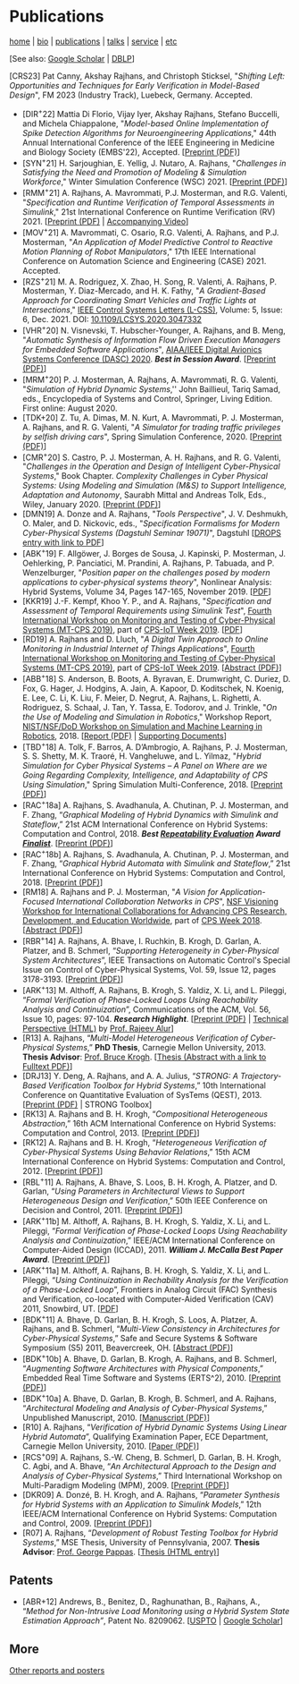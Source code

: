 # Publications
[home](index.html) \| [bio](bio.html) \| [publications](publications.html) \| [talks](talks.html) \| [service](service.html) \| [etc](etc.html)

\[See also: [Google Scholar](http://scholar.google.com/citations?user=522zploAAAAJ&hl=en) \| [DBLP](http://www.informatik.uni-trier.de/~ley/db/indices/a-tree/r/Rajhans:Akshay.html)\]

[CRS23] Pat Canny, Akshay Rajhans, and Christoph Sticksel, "*Shifting Left: Opportunities and Techniques for Early Verification in Model-Based Design*", FM 2023 (Industry Track), Luebeck, Germany. Accepted.
- [DIR<sup>+</sup>22] Mattia Di Florio, Vijay Iyer, Akshay Rajhans, Stefano Buccelli, and Michela Chiappalone, "*Model-based Online Implementation of Spike Detection Algorithms for Neuroengineering Applications*," 44th Annual International Conference of the IEEE Engineering in Medicine and Biology Society (EMBS'22), Accepted. \[[Preprint (PDF)](files/papers/DiFlorioIR+_EMBC2022.pdf)\]
- [SYN<sup>+</sup>21] H. Sarjoughian, E. Yellig, J. Nutaro, A. Rajhans, "*Challenges in Satisfying the Need and Promotion of Modeling & Simulation Workforce*," Winter Simulation Conference (WSC) 2021. \[[Preprint (PDF)](files/papers/SarjoughianYNR_WSC2021.pdf)\]
- [RMM<sup>+</sup>21] A. Rajhans, A. Mavrommati, P.J. Mosterman, and R.G. Valenti, "*Specification and Runtime Verification of
Temporal Assessments in Simulink*," 21st International Conference on Runtime Verification (RV) 2021. \[[Preprint (PDF)](files/papers/RajhansMM+_RV21.pdf)  \| [Accompanying Video](https://uva-mcps-lab.github.io/RV21/paper6.4.html)]
- [MOV<sup>+</sup>21] A. Mavrommati, C. Osario, R.G. Valenti, A. Rajhans, and P.J. Mosterman, "*An Application of Model Predictive Control to Reactive Motion Planning of Robot Manipulators*," 17th IEEE International Conference on Automation Science and Engineering (CASE) 2021. Accepted.
- [RZS<sup>+</sup>21] M. A. Rodriguez, X. Zhao, H. Song, R. Valenti, A. Rajhans, P. Mosterman, Y. Diaz-Mercado, and H. K. Fathy, "*A Gradient-Based Approach for Coordinating Smart Vehicles and Traffic Lights at Intersections*," [IEEE Control Systems Letters (L-CSS)](http://ieee-cssletters.dei.unipd.it/index.php),  Volume: 5, Issue: 6, Dec. 2021. DOI: [10.1109/LCSYS.2020.3047332](https://doi.org/10.1109/LCSYS.2020.3047332)
- [VHR<sup>+</sup>20] N. Visnevski, T. Hubscher-Younger, A. Rajhans, and B. Meng, "*Automatic Synthesis of Information Flow Driven Execution Managers for Embedded Software Applications*", [AIAA/IEEE Digital Avionics Systems Conference (DASC) 2020](https://2020.dasconline.org/). **_Best in Session Award_**. \[[Preprint (PDF)](files/papers/VisnevskiHR+_DASC20.pdf)\]
- [MRM<sup>+</sup>20] P. J. Mosterman, A. Rajhans, A. Mavrommati, R. G. Valenti, "*Simulation of Hybrid Dynamic Systems*,'' John Baillieul, Tariq Samad, eds., Encyclopedia of Systems and Control, Springer, Living Edition. First online: August 2020.
- [TDK+20] Z. Tu, A. Dimas, M. N. Kurt, A. Mavrommati, P. J. Mosterman, A. Rajhans, and R. G. Valenti, "*A Simulator for trading traffic privileges by selfish driving cars*", Spring Simulation Conference, 2020. \[[Preprint (PDF)](files/papers/TuDK+_SpringSim20.pdf)\]
- [CMR<sup>+</sup>20] S. Castro, P. J. Mosterman, A. H. Rajhans, and R. G. Valenti, "*Challenges in the Operation and Design of Intelligent Cyber-Physical Systems*," Book Chapter. *Complexity Challenges in Cyber Physical Systems: Using Modeling and Simulation (M&S) to Support Intelligence, Adaptation and Autonomy*, Saurabh Mittal and Andreas Tolk, Eds., Wiley, January 2020. \[[Preprint (PDF)](files/papers/CastroMR+_Book20.pdf)\]
- [DMN19] A. Donze and A. Rajhans, "*Tools Perspective*", J. V. Deshmukh, O. Maler, and D. Nickovic, eds., "*Specification Formalisms for Modern Cyber-Physical Systems (Dagstuhl Seminar 19071)*", Dagstuhl \[[DROPS entry with link to PDF](http://drops.dagstuhl.de/opus/volltexte/2019/10858/)\]
- [ABK<sup>+</sup>19] F. Allgöwer, J. Borges de Sousa, J. Kapinski, P. Mosterman, J. Oehlerking, P. Panciatici, M. Prandini, A. Rajhans, P. Tabuada, and P. Wenzelburger, "*Position paper on the challenges posed by modern applications to cyber-physical systems theory*", Nonlinear Analysis: Hybrid Systems, Volume 34, Pages 147-165, November 2019. \[[PDF](files/papers/AllgöwerBK+_NAHS19.pdf)\]
- [KKR19] J.-F. Kempf, Khoo Y. P., and A. Rajhans, "*Specification and Assessment of Temporal Requirements using Simulink Test*", [Fourth International Workshop on Monitoring and Testing of Cyber-Physical Systems (MT-CPS 2019)](https://sites.google.com/berkeley.edu/mt-cps2019), part of [CPS-IoT Week 2019](http://cpslab.cs.mcgill.ca/cpsiotweek2019/). \[[PDF](files/abstracts/KempfKR_MT-CPS_CPS-IoTWeek2019.pdf)\]
- [RD19] A. Rajhans and D. Lluch, "*A Digital Twin Approach to Online Monitoring in
Industrial Internet of Things Applications*", [Fourth International Workshop on Monitoring and Testing of Cyber-Physical Systems (MT-CPS 2019)](https://sites.google.com/berkeley.edu/mt-cps2019), part of [CPS-IoT Week 2019](http://cpslab.cs.mcgill.ca/cpsiotweek2019/). \[[Abstract (PDF)](files/abstracts/RajhansL_MT-CPS_CPS-IoTWeek2019.pdf)\]
- [ABB<sup>+</sup>18] S. Anderson, B. Boots, A. Byravan, E. Drumwright, C. Duriez, D. Fox, G. Hager, J. Hodgins, A. Jain, A. Kapoor, D. Koditschek, N. Koenig, E. Lee, C. Li, K. Liu, F. Meier, D. Negrut, A. Rajhans, L. Righetti, A. Rodriguez, S. Schaal, J. Tan, Y. Tassa, E. Todorov, and J. Trinkle, "*On the Use of Modeling and Simulation in Robotics*," Workshop Report, [NIST/NSF/DoD Workshop on Simulation and Machine Learning in Robotics](https://www.nist.gov/news-events/events/2018/04/simulation-and-machine-learning-robotics), 2018. \[[Report (PDF)](files/papers/AndersonBB+_RoboWorkshop18.pdf) \| [Supporting Documents](https://sbel.wisc.edu/simulation-in-robotics-2018/)\]
- [TBD<sup>+</sup>18] A. Tolk, F. Barros, A. D’Ambrogio, A. Rajhans, P. J. Mosterman, S. S. Shetty, M. K. Traoré, H. Vangheluwe, and L. Yilmaz, "*Hybrid Simulation for Cyber Physical Systems – A Panel on Where are we Going Regarding Complexity, Intelligence, and Adaptability of CPS Using Simulation*," Spring Simulation Multi-Conference, 2018. \[[Preprint (PDF)](files/papers/TolkBD+_SpringSim18.pdf)\]
- [RAC<sup>+</sup>18a] A. Rajhans, S. Avadhanula, A. Chutinan, P. J. Mosterman, and F. Zhang, “*Graphical Modeling of Hybrid Dynamics with Simulink and Stateflow*,” 21st ACM International Conference on Hybrid Systems: Computation and Control, 2018. **_Best [Repeatability Evaluation](https://www.hscc2018.deib.polimi.it/repeatability-evaluation) Award [Finalist](https://www.hscc2018.deib.polimi.it/award-finalists-and-winners)_**. \[[Preprint (PDF)](files/papers/RajhansAC+_HSCC18.pdf)\]
- [RAC<sup>+</sup>18b] A. Rajhans, S. Avadhanula, A. Chutinan, P. J. Mosterman, and F. Zhang, “*Graphical Hybrid Automata with Simulink and Stateflow*,” 21st International Conference on Hybrid Systems: Computation and Control, 2018. \[[Preprint (PDF)](files/abstracts/RajhansAC+_HSCC2018_demo.pdf)\]
- [RM18] A. Rajhans and P. J. Mosterman, "*A Vision for Application-Focused International Collaboration Networks in CPS*", [NSF Visioning Workshop for International Collaborations for Advancing CPS Research, Development, and Education Worldwide](https://cps-vo.org/group/cpsweek2018-intlwksp), part of [CPS Week 2018](https://cister.isep.ipp.pt/cpsweek2018/). \[[Abstract (PDF)](files/abstracts/RajhansM_VisioningWorkshop_CPSWeek2018.pdf)\]
- [RBR<sup>+</sup>14] A. Rajhans, A. Bhave, I. Ruchkin, B. Krogh, D. Garlan, A. Platzer, and B. Schmerl, “*Supporting Heterogeneity in Cyber-Physical System Architectures*”, IEEE Transactions on Automatic Control's Special Issue on Control of Cyber-Physical Systems, Vol. 59, Issue 12, pages 3178-3193. \[[Preprint (PDF)](files/papers/RajhansBR+_TAC14.pdf)\]
- [ARK<sup>+</sup>13] M. Althoff, A. Rajhans, B. Krogh, S. Yaldiz, X. Li, and L. Pileggi, “*Formal Verification of Phase-Locked Loops Using Reachability Analysis and Continuization*”, Communications of the ACM, Vol. 56, Issue 10, pages: 97-104. **_Research Highlight_**. \[[Preprint (PDF)](files/papers/AlthoffRK+_CACM13.pdf) \| [Technical Perspective (HTML)](http://cacm.acm.org/magazines/2013/10/168175-technical-perspective-can-we-verify-cyber-physical-systems) by [Prof. Rajeev Alur](https://www.cis.upenn.edu/~alur)\]
- [R13] A. Rajhans, “*Multi-Model Heterogeneous Verification of Cyber-Physical Systems*,” **PhD Thesis**, Carnegie Mellon University, 2013. **Thesis Advisor**: [Prof. Bruce Krogh](https://www.ece.cmu.edu/directory/department/faculty/K/Bruce_Krogh_89.html). \[[Thesis (Abstract with a link to Fulltext PDF)](https://kilthub.cmu.edu/articles/Multi-Model_Heterogeneous_Verification_of_Cyber-Physical_Systems/6720761)\]
- [DRJ13] Y. Deng, A. Rajhans, and A. A. Julius, “*STRONG: A Trajectory-Based Verification Toolbox for Hybrid Systems*,” 10th International Conference on Quantitative Evaluation of SysTems (QEST), 2013. \[[Preprint (PDF)](files/papers/DengRJ_QEST13.pdf) \| STRONG Toolbox\]
- [RK13] A. Rajhans and B. H. Krogh, “*Compositional Heterogeneous Abstraction*,” 16th ACM International Conference on Hybrid Systems: Computation and Control, 2013. \[[Preprint (PDF)](files/papers/RajhansK_HSCC13.pdf)\]
- [RK12] A. Rajhans and B. H. Krogh, “*Heterogeneous Verification of Cyber-Physical Systems Using Behavior Relations*,” 15th ACM International Conference on Hybrid Systems: Computation and Control, 2012. \[[Preprint (PDF)](files/papers/RajhansK_HSCC12.pdf)\]
- [RBL<sup>+</sup>11] A. Rajhans, A. Bhave, S. Loos, B. H. Krogh, A. Platzer, and D. Garlan, “*Using Parameters in Architectural Views to Support Heterogeneous Design and Verification*,” 50th IEEE Conference on Decision and Control, 2011. \[[Preprint (PDF)](files/papers/RajhansBL+_CDC11.pdf)\]
- [ARK<sup>+</sup>11b] M. Althoff, A. Rajhans, B. H. Krogh, S. Yaldiz, X. Li, and L. Pileggi, “*Formal Verification of Phase-Locked Loops Using Reachability Analysis and Continuization*,” IEEE/ACM International Conference on Computer-Aided Design (ICCAD), 2011. **_William J. McCalla Best Paper Award_**. \[[Preprint (PDF)](files/papers/AlthoffRK+_ICCAD11.pdf)\]
- [ARK<sup>+</sup>11a] M. Althoff, A. Rajhans, B. H. Krogh, S. Yaldiz, X. Li, and L. Pileggi, “*Using Continuization in Rechability Analysis for the Verification of a Phase-Locked Loop*”, Frontiers in Analog Circuit (FAC) Synthesis and Verification, co-located with Computer-Aided Verification (CAV) 2011, Snowbird, UT. \[[PDF](files/abstracts/AlthoffRK+_FAC11.pdf)\]
- [BDK<sup>+</sup>11] A. Bhave, D. Garlan, B. H. Krogh, S. Loos, A. Platzer, A. Rajhans, and B. Schmerl, “*Multi-View Consistency in Architectures for Cyber-Physical Systems*,” Safe and Secure Systems & Software Symposium (S5) 2011, Beavercreek, OH. \[[Abstract (PDF)](files/abstracts/BhaveGK+_S511.pdf)\]
- [BDK<sup>+</sup>10b] A. Bhave, D. Garlan, B. Krogh, A. Rajhans, and B. Schmerl, “*Augmenting Software Architectures with Physical Components*,” Embedded Real Time Software and Systems (ERTS^2), 2010. \[[Preprint (PDF)](files/papers/BhaveGK+_ERTS210.pdf)\]
- [BDK<sup>+</sup>10a] A. Bhave, D. Garlan, B. Krogh, B. Schmerl, and A. Rajhans, “*Architectural Modeling and Analysis of Cyber-Physical Systems*,” Unpublished Manuscript, 2010. \[[Manuscript (PDF)](files/papers/BhaveGK+_Manuscript10.pdf)\]
- [R10] A. Rajhans, “*Verification of Hybrid Dynamic Systems Using Linear Hybrid Automata*”, Qualifying Examination Paper, ECE Department, Carnegie Mellon University, 2010. \[[Paper (PDF)](files/papers/Rajhans_Qual10.pdf)\]
- [RCS<sup>+</sup>09] A. Rajhans, S.-W. Cheng, B. Schmerl, D. Garlan, B. H. Krogh, C. Agbi, and A. Bhave, “*An Architectural Approach to the Design and Analysis of Cyber-Physical Systems*,” Third International Workshop on Multi-Paradigm Modeling (MPM), 2009. \[[Preprint (PDF)](files/papers/RajhansCS+_MPM09.pdf)\]
- [DKR09] A. Donzé, B. H. Krogh, and A. Rajhans, “*Parameter Synthesis for Hybrid Systems with an Application to Simulink Models*,” 12th IEEE/ACM International Conference on Hybrid Systems: Computation and Control, 2009. \[[Preprint (PDF)](files/papers/DonzeKR_HSCC09.pdf)\]
- [R07] A. Rajhans, “*Development of Robust Testing Toolbox for Hybrid Systems*,” MSE Thesis, University of Pennsylvania, 2007. **Thesis Advisor**: [Prof. George Pappas](https://www.seas.upenn.edu/~pappasg). \[[Thesis (HTML entry)](http://dla.library.upenn.edu/dla/franklin/record.html?filter.author_creator_facet.val=Rajhans%2C%20Akshay&id=FRANKLIN_4283783&)\]

## Patents
- [ABR+12] Andrews, B., Benitez, D., Raghunathan, B., Rajhans, A., “*Method for Non-Intrusive Load Monitoring using a Hybrid System State Estimation Approach”*, Patent No. 8209062. \[[USPTO](http://patft.uspto.gov/netacgi/nph-Parser?Sect2=PTO1&Sect2=HITOFF&p=1&u=/netahtml/PTO/search-bool.html&r=1&f=G&l=50&d=PALL&RefSrch=yes&Query=PN/8209062) \| [Google Scholar](http://www.google.com/patents/US8209062?dq=info:kNjIEMTwpFgJ:scholar.google.com)\]

## More
[Other reports and posters](other-publications.html)
